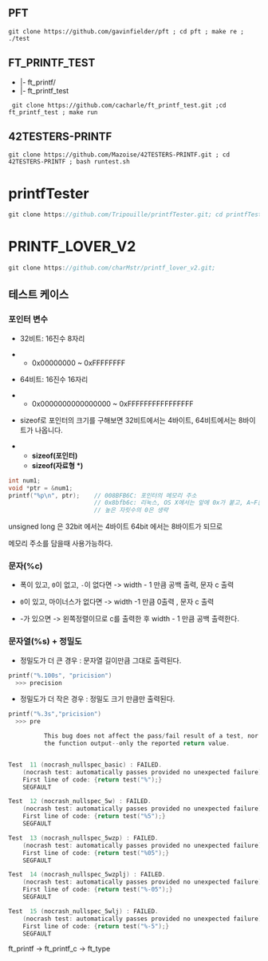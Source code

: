 

## PFT

```shell
git clone https://github.com/gavinfielder/pft ; cd pft ; make re ; ./test
```





## FT_PRINTF_TEST

* |- ft_printf/
* |- ft_printf_test

```shell
 git clone https://github.com/cacharle/ft_printf_test.git ;cd ft_printf_test ; make run
```





## 42TESTERS-PRINTF

```shell
git clone https://github.com/Mazoise/42TESTERS-PRINTF.git ; cd 42TESTERS-PRINTF ; bash runtest.sh
```



# printfTester

```c
git clone https://github.com/Tripouille/printfTester.git; cd printfTester; make m
```







# PRINTF_LOVER_V2



```c
git clone https://github.com/charMstr/printf_lover_v2.git;
```







##  테스트 케이스



### 포인터 변수

- 32비트: 16진수 8자리

- - 0x00000000 ~ 0xFFFFFFFF

- 64비트: 16진수 16자리

- - 0x0000000000000000 ~ 0xFFFFFFFFFFFFFFFF

- sizeof로 포인터의 크기를 구해보면 32비트에서는 4바이트, 64비트에서는 8바이트가 나옵니다.

- - **sizeof(포인터)**
  - **sizeof(자료형 \*)**

```c
int num1;
void *ptr = &num1;
printf("%p\n", ptr);    // 008BFB6C: 포인터의 메모리 주소
                        // 0x8bfb6c: 리눅스, OS X에서는 앞에 0x가 붙고, A~F는 소문자로 출력
                        // 높은 자릿수의 0은 생략
```

unsigned long 은 32bit 에서는 4바이트 64bit 에서는 8바이트가 되므로

 

메모리 주소를 담을때 사용가능하다.

### 문자(%c)

* 폭이 있고, `0`이 없고, `-`이 없다면 -> width - 1 만큼 공백 출력, 문자 c 출력

*  `0`이 있고, 마이너스가 없다면 -> width -1 만큼 0출력 , 문자 c 출력

* -가 있으면 -> 왼쪽정렬이므로 c를 출력한 후 width - 1 만큼 공백 출력한다.



### 문자열(%s) + 정밀도

*  정밀도가 더 큰 경우 : 문자열 길이만큼 그대로 출력된다.

```c
printf("%.100s", "pricision")
  >>> precision
```



* 정밀도가 더 작은 경우 : 정밀도 크기 만큼만 출력된다.

```c
printf("%.3s","pricision")
  >>> pre
```





```c
          This bug does not affect the pass/fail result of a test, nor
          the function output--only the reported return value.


Test  11 (nocrash_nullspec_basic) : FAILED.
    (nocrash test: automatically passes provided no unexpected failure)
    First line of code: {return test("%");}
    SEGFAULT

Test  12 (nocrash_nullspec_5w) : FAILED.
    (nocrash test: automatically passes provided no unexpected failure)
    First line of code: {return test("%5");}
    SEGFAULT

Test  13 (nocrash_nullspec_5wzp) : FAILED.
    (nocrash test: automatically passes provided no unexpected failure)
    First line of code: {return test("%05");}
    SEGFAULT

Test  14 (nocrash_nullspec_5wzplj) : FAILED.
    (nocrash test: automatically passes provided no unexpected failure)
    First line of code: {return test("%-05");}
    SEGFAULT

Test  15 (nocrash_nullspec_5wlj) : FAILED.
    (nocrash test: automatically passes provided no unexpected failure)
    First line of code: {return test("%-5");}
    SEGFAULT
```

ft_printf -> ft_printf_c -> ft_type



